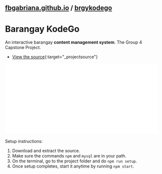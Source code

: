 ## [fbgabriana.github.io](/ "Bamm's KodeGo Repository") / [brgykodego](/brgykodego/)

# Barangay KodeGo

An interactive barangay **content management system**. The Group 4 Capstone Project.

* [View the source](https://github.com/fbgabriana/brgykodego){:target="_projectsource"}

![screenshot](screenshot.svg)

Setup instructions:

1. Download and extract the source.
1. Make sure the commands `npm` and `mysql` are in your path.
1. On the terminal, go to the project folder and do `npm run setup`.
1. Once setup completes, start it anytime by running `npm start`.

